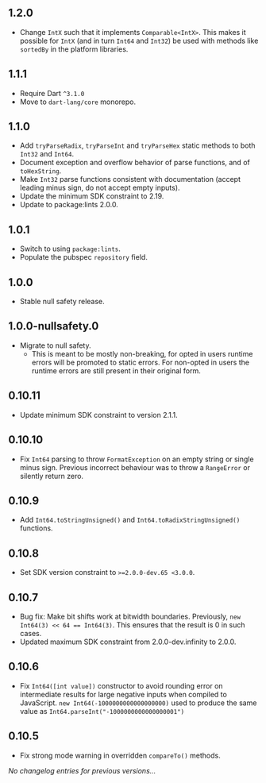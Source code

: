 ## 1.2.0

* Change `IntX` such that it implements `Comparable<IntX>`. This makes it
  possible for `IntX` (and in turn `Int64` and `Int32`) be used with methods
  like `sortedBy` in the platform libraries.

## 1.1.1

* Require Dart `^3.1.0`
* Move to `dart-lang/core` monorepo.

## 1.1.0

* Add `tryParseRadix`, `tryParseInt` and `tryParseHex` static methods
  to both `Int32` and `Int64`.
* Document exception and overflow behavior of parse functions,
  and of `toHexString`.
* Make `Int32` parse functions consistent with documentation (accept
  leading minus sign, do not accept empty inputs).
* Update the minimum SDK constraint to 2.19.
* Update to package:lints 2.0.0.

## 1.0.1

* Switch to using `package:lints`.
* Populate the pubspec `repository` field.

## 1.0.0

* Stable null safety release.

## 1.0.0-nullsafety.0

* Migrate to null safety.
  * This is meant to be mostly non-breaking, for opted in users runtime errors
    will be promoted to static errors. For non-opted in users the runtime
    errors are still present in their original form.

## 0.10.11

* Update minimum SDK constraint to version 2.1.1.

## 0.10.10

* Fix `Int64` parsing to throw `FormatException` on an empty string or single
  minus sign. Previous incorrect behaviour was to throw a `RangeError` or
  silently return zero.

## 0.10.9

* Add `Int64.toStringUnsigned()` and `Int64.toRadixStringUnsigned()` functions.

## 0.10.8

* Set SDK version constraint to `>=2.0.0-dev.65 <3.0.0`.

## 0.10.7

* Bug fix: Make bit shifts work at bitwidth boundaries. Previously,
  `new Int64(3) << 64 == Int64(3)`. This ensures that the result is 0 in such
  cases.
* Updated maximum SDK constraint from 2.0.0-dev.infinity to 2.0.0.

## 0.10.6

* Fix `Int64([int value])` constructor to avoid rounding error on intermediate
  results for large negative inputs when compiled to JavaScript. `new
  Int64(-1000000000000000000)` used to produce the same value as
  `Int64.parseInt("-1000000000000000001")`

## 0.10.5

* Fix strong mode warning in overridden `compareTo()` methods.

*No changelog entries for previous versions...*
